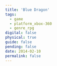 ```yaml
---
title: 'Blue Dragon'
tags:
  - game
  - platform_xbox-360
  - genre_rpg
digital: false
physical: true
guide: false
pending: false
date: 2014-02-10
permalink: false
---
```

